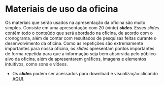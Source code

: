 # Materiais de uso da oficina

  Os materiais que serão usados na apresentação da oficina são muito simples. Consiste em uma apresentação com 20 (vinte) <i><b>slides</b></i>. Esses <i>slides</i> contém todo o conteúdo que será abordado na oficina, de acordo com o cronograma, além de contar com resultados de pesquisas feitas durante o desenvolvimento da oficina. Como as repetições são extremamente importantes para nossa oficina, os <i>slides</i> apresentam pontos importantes de forma repetida para que a informação seja bem absorvida pelo público-alvo da oficina, além de apresentarem gráficos, imagens e elementos intuitivos, como sons e vídeos.

  - Os <i><b>slides</b></i> podem ser acessados para download e visualização clicando [AQUI](https://github.com/ICEI-PUC-Minas-PPC-CC/ppc-cc-2024-2-ment2-noite1-idosos-1/blob/main/docs/files/Apresentacao-MENTORINGII.pptx).
